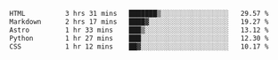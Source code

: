 <!--START_SECTION:waka-->

```txt
HTML          3 hrs 31 mins   ███████▒░░░░░░░░░░░░░░░░░   29.57 %
Markdown      2 hrs 17 mins   ████▓░░░░░░░░░░░░░░░░░░░░   19.27 %
Astro         1 hr 33 mins    ███▒░░░░░░░░░░░░░░░░░░░░░   13.12 %
Python        1 hr 27 mins    ███░░░░░░░░░░░░░░░░░░░░░░   12.30 %
CSS           1 hr 12 mins    ██▓░░░░░░░░░░░░░░░░░░░░░░   10.17 %
```

<!--END_SECTION:waka-->
